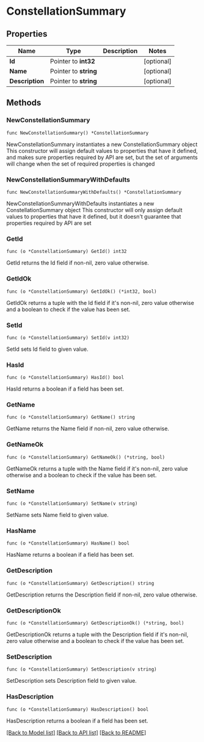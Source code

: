 # ConstellationSummary

## Properties

Name | Type | Description | Notes
------------ | ------------- | ------------- | -------------
**Id** | Pointer to **int32** |  | [optional] 
**Name** | Pointer to **string** |  | [optional] 
**Description** | Pointer to **string** |  | [optional] 

## Methods

### NewConstellationSummary

`func NewConstellationSummary() *ConstellationSummary`

NewConstellationSummary instantiates a new ConstellationSummary object
This constructor will assign default values to properties that have it defined,
and makes sure properties required by API are set, but the set of arguments
will change when the set of required properties is changed

### NewConstellationSummaryWithDefaults

`func NewConstellationSummaryWithDefaults() *ConstellationSummary`

NewConstellationSummaryWithDefaults instantiates a new ConstellationSummary object
This constructor will only assign default values to properties that have it defined,
but it doesn't guarantee that properties required by API are set

### GetId

`func (o *ConstellationSummary) GetId() int32`

GetId returns the Id field if non-nil, zero value otherwise.

### GetIdOk

`func (o *ConstellationSummary) GetIdOk() (*int32, bool)`

GetIdOk returns a tuple with the Id field if it's non-nil, zero value otherwise
and a boolean to check if the value has been set.

### SetId

`func (o *ConstellationSummary) SetId(v int32)`

SetId sets Id field to given value.

### HasId

`func (o *ConstellationSummary) HasId() bool`

HasId returns a boolean if a field has been set.

### GetName

`func (o *ConstellationSummary) GetName() string`

GetName returns the Name field if non-nil, zero value otherwise.

### GetNameOk

`func (o *ConstellationSummary) GetNameOk() (*string, bool)`

GetNameOk returns a tuple with the Name field if it's non-nil, zero value otherwise
and a boolean to check if the value has been set.

### SetName

`func (o *ConstellationSummary) SetName(v string)`

SetName sets Name field to given value.

### HasName

`func (o *ConstellationSummary) HasName() bool`

HasName returns a boolean if a field has been set.

### GetDescription

`func (o *ConstellationSummary) GetDescription() string`

GetDescription returns the Description field if non-nil, zero value otherwise.

### GetDescriptionOk

`func (o *ConstellationSummary) GetDescriptionOk() (*string, bool)`

GetDescriptionOk returns a tuple with the Description field if it's non-nil, zero value otherwise
and a boolean to check if the value has been set.

### SetDescription

`func (o *ConstellationSummary) SetDescription(v string)`

SetDescription sets Description field to given value.

### HasDescription

`func (o *ConstellationSummary) HasDescription() bool`

HasDescription returns a boolean if a field has been set.


[[Back to Model list]](../README.md#documentation-for-models) [[Back to API list]](../README.md#documentation-for-api-endpoints) [[Back to README]](../README.md)



